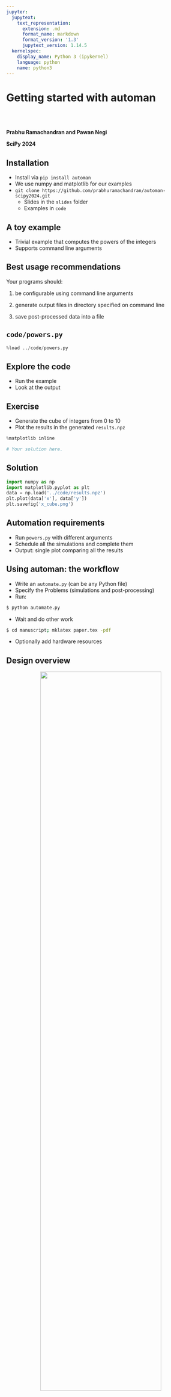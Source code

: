 ```yaml
---
jupyter:
  jupytext:
    text_representation:
      extension: .md
      format_name: markdown
      format_version: '1.3'
      jupytext_version: 1.14.5
  kernelspec:
    display_name: Python 3 (ipykernel)
    language: python
    name: python3
---
```


<!-- #region slideshow={"slide_type": "slide"} -->
# Getting started with automan

<br/>
<br/>

**Prabhu Ramachandran and Pawan Negi**
<br/>

**SciPy 2024**

<!-- #endregion -->

<!-- #region slideshow={"slide_type": "slide"} -->
## Installation

- Install via `pip install automan`
- We use numpy and matplotlib for our examples
- `git clone https://github.com/prabhuramachandran/automan-scipy2024.git`
  - Slides in the `slides` folder
  - Examples in `code`

<!-- #endregion -->

<!-- #region slideshow={"slide_type": "slide"} -->
## A toy example

- Trivial example that computes the powers of the integers
- Supports command line arguments

<!-- #endregion -->

<!-- #region slideshow={"slide_type": "slide"} -->
## Best usage recommendations

Your programs should:

1. be configurable using command line arguments

2. generate output files in directory specified on command line

3. save post-processed data into a file

<!-- #endregion -->

<!-- #region slideshow={"slide_type": "slide"} -->
## `code/powers.py`
<!-- #endregion -->

```python
%load ../code/powers.py
```


<!-- #region slideshow={"slide_type": "slide"} -->
## Explore the code

- Run the example
- Look at the output


<!-- #endregion -->

<!-- #region slideshow={"slide_type": "slide"} -->
## Exercise

- Generate the cube of integers from 0 to 10
- Plot the results in the generated `results.npz`

<!-- #endregion -->
```python
%matplotlib inline
```

```python
# Your solution here.
```

<!-- #region slideshow={"slide_type": "slide"} -->
## Solution

<!-- #endregion -->

```python
import numpy as np
import matplotlib.pyplot as plt
data = np.load('../code/results.npz')
plt.plot(data['x'], data['y'])
plt.savefig('x_cube.png')
```

<!-- #region slideshow={"slide_type": "slide"} -->
## Automation requirements

- Run ``powers.py`` with different arguments
- Schedule all the simulations and complete them
- Output: single plot comparing all the results

<!-- #endregion -->


<!-- #region slideshow={"slide_type": "slide"} -->
## Using automan: the workflow

- Write an `automate.py` (can be any Python file)
- Specify the Problems (simulations and post-processing)
- Run:

```bash
$ python automate.py
```
- Wait and do other work

```bash
$ cd manuscript; mklatex paper.tex -pdf
```

- Optionally add hardware resources

<!-- #endregion -->

<!-- #region slideshow={"slide_type": "slide"} -->
## Design overview
<center>
<img src="images/automator_design.svg" width="80%" height="70%"/>
</center>
<!-- #endregion -->

<!-- #region slideshow={"slide_type": "slide"} -->
## The basic idea

- Simulation directory: simulation output (`outputs`)
- Output directory: `manuscript/figures`

<br/>

- Break up simulations into `Problem`s
- Each `Problem` may require many simulations

<!-- #endregion -->

<!-- #region slideshow={"slide_type": "slide"} -->
<center>
<img src="images/problem_design.svg" width="80%" height="70%"/>
</center>
<!-- #endregion -->

<!-- #region slideshow={"slide_type": "slide"} -->
## The simplest automation

<!-- #endregion -->

```python
%load ../code/automate0.py
```
<!-- #region slideshow={"slide_type": "slide"} -->
## Note the following

1. The `Automator` instance and its arguments
1. The `setup` method and `self.cases`
1. `Simulation` instances 
1. Use of `$output_dir`: automatically determined
1. `self.simulation_path(*args)`: output directory of simulation
<!-- #endregion -->

<!-- #region slideshow={"slide_type": "slide"} -->
## Simulation instances

- Manage the parameters
- Allow filtering of cases
- Specify number of cores/threads
- Convert kwarg to command line arguments
- Render kwarg in plots and produce labels

<!-- #endregion -->

<!-- #region slideshow={"slide_type": "slide"} -->
## Simulation examples

<!-- #endregion -->

```python
from automan.api import Simulation
s = Simulation(root='test', base_command='test -d $output_dir', arg_one=1, arg2='b')
```
```python
s.name
```
```python
s.command
```
```python
s.params
```
```python
s.input_path('results.npz')
```

```python
s.render_parameter('arg1')
```

<!-- #region slideshow={"slide_type": "slide"} -->
## Running the simulations

- Run the simulations if needed

```bash
$ python automate0.py
```
<!-- #endregion -->


<!-- #region slideshow={"slide_type": "slide"} -->
## Exercise: make some plots

- Start with the `automate0.py`
- Modify it to produce a plot in the `run` method
- Hints:
  1. Use `Simulation.input_path` to locate the files in simulation output (`results.npz`)
  2. Use `self.output_path(*arg)` to output files in manuscript output folder

<!-- #endregion -->

<!-- #region slideshow={"slide_type": "slide"} -->
## Re-running post-processing

- If you re-run 

```bash
$ python automate0.py
```

- Nothing will happen!

- You can delete older plots and redo them with:

```bash
$ python automate0.py -f
```

- This will not delete the simulation files

<!-- #endregion -->


<!-- #region slideshow={"slide_type": "slide"} -->
## Solution
<!-- #endregion -->

```python
%load ../code/automate1.py
```

<!-- #region slideshow={"slide_type": "slide"} -->
## Exercise: more simulations

- Start with the previous solution: `automate1.py`
- Modify it to produce output for $x^1, x^2, x^3, x^4, x^5$

<!-- #endregion -->


<!-- #region slideshow={"slide_type": "slide"} -->
## Solution
<!-- #endregion -->

```python
%load ../code/automate1.py
```

<!-- #region slideshow={"slide_type": "slide"} -->
## Observations

- Automan will not re-run already completed cases
- Automatically runs all the other cases
- Need to use `-f` as the output was already produced earlier
- Assumption is that post-processing is generally quick
<!-- #endregion -->

<!-- #region slideshow={"slide_type": "slide"} -->
## Summary of workflow

- Break up requirements into `Problem`s
- Each `Problem` can have many `Simulation`s (in `self.cases`)
- Use the convenience methods of `Simulation` to generalize the plots
- Automan manages the rest

<!-- #endregion -->
